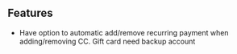 ## Features
* Have option to automatic add/remove recurring payment when adding/removing CC.
Gift card need backup account